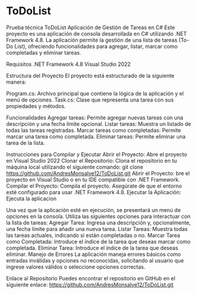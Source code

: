 # ToDoList
Prueba técnica ToDoList 
Aplicación de Gestión de Tareas en C#
Este proyecto es una aplicación de consola desarrollada en C# utilizando .NET Framework 4.8. La aplicación permite la gestión de una lista de tareas (To-Do List), ofreciendo funcionalidades para agregar, listar, marcar como completadas y eliminar tareas.

Requisitos
.NET Framework 4.8
Visual Studio 2022

Estructura del Proyecto
El proyecto está estructurado de la siguiente manera:

Program.cs: Archivo principal que contiene la lógica de la aplicación y el menú de opciones.
Task.cs: Clase que representa una tarea con sus propiedades y métodos.

Funcionalidades
Agregar tareas: Permite agregar nuevas tareas con una descripción y una fecha límite opcional.
Listar tareas: Muestra un listado de todas las tareas registradas.
Marcar tareas como completadas: Permite marcar una tarea como completada.
Eliminar tareas: Permite eliminar una tarea de la lista.

Instrucciones para Compilar y Ejecutar
Abrir el Proyecto:
Abre el proyecto en Visual Studio 2022
Clonar el Repositorio:
Clona el repositorio en tu máquina local utilizando el siguiente comando:
git clone https://github.com/AndresMonsalve12/ToDoList.git
Abrir el Proyecto:
bre el proyecto en Visual Studio o en tu IDE compatible con .NET Framework.
Compilar el Proyecto:
Compila el proyecto. Asegúrate de que el entorno esté configurado para usar .NET Framework 4.8.
Ejecutar la Aplicación:
Ejecuta la aplicacion

Una vez que la aplicación esté en ejecución, se presentará un menú de opciones en la consola. Utiliza las siguientes opciones para interactuar con la lista de tareas:
Agregar Tarea: Ingresa una descripción y, opcionalmente, una fecha límite para añadir una nueva tarea.
Listar Tareas: Muestra todas las tareas actuales, indicando si están completadas o no.
Marcar Tarea como Completada: Introduce el índice de la tarea que deseas marcar como completada.
Eliminar Tarea: Introduce el índice de la tarea que deseas eliminar.
Manejo de Errores
La aplicación maneja errores básicos como entradas inválidas y opciones no reconocidas, solicitando al usuario que ingrese valores válidos o seleccione opciones correctas.

Enlace al Repositorio
Puedes encontrar el repositorio en GitHub en el siguiente enlace: https://github.com/AndresMonsalve12/ToDoList.git

